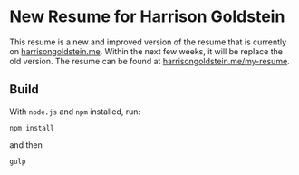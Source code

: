 # New Resume for Harrison Goldstein

This resume is a new and improved version of the resume that is currently on [harrisongoldstein.me](http://harrisongoldstein.me). Within the next few weeks, it will be replace the old version. The resume can be found at [harrisongoldstein.me/my-resume](http://harrisongoldstein.me/my-resume).

## Build
With `node.js` and `npm` installed, run:
```
npm install
```
and then
```
gulp
```
